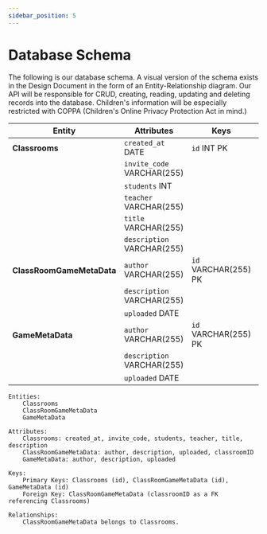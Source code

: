 ```yaml
---
sidebar_position: 5
---
```



# Database Schema

The following is our database schema. A visual version of the schema exists in the Design Document in the form of an Entity-Relationship diagram. Our API will be responsible for CRUD, creating, reading, updating and deleting records into the database. Children's information will be especially restricted with COPPA (Children's Online Privacy Protection Act in mind.)

| Entity                 | Attributes                    | Keys                             | Relationships                   |
|------------------------|--------------------------------|----------------------------------|----------------------------------|
| **Classrooms**         | `created_at` DATE              | `id` INT PK                      |                                  |
|                        | `invite_code` VARCHAR(255)     |                                  |                                  |
|                        | `students` INT                 |                                  |                                  |
|                        | `teacher` VARCHAR(255)         |                                  |                                  |
|                        | `title` VARCHAR(255)           |                                  |                                  |
|                        | `description` VARCHAR(255)     |                                  |                                  |
| **ClassRoomGameMetaData** | `author` VARCHAR(255)       | `id` VARCHAR(255) PK              | Belongs to Classrooms            |
|                        | `description` VARCHAR(255)     |                                  | `classroomID` INT FK             |
|                        | `uploaded` DATE                |                                  |                                  |
| **GameMetaData**       | `author` VARCHAR(255)          | `id` VARCHAR(255) PK              |                                  |
|                        | `description` VARCHAR(255)     |                                  |                                  |
|                        | `uploaded` DATE                |                                  |                                  |
		

    Entities:
        Classrooms
        ClassRoomGameMetaData
        GameMetaData

    Attributes:
        Classrooms: created_at, invite_code, students, teacher, title, description
        ClassRoomGameMetaData: author, description, uploaded, classroomID
        GameMetaData: author, description, uploaded

    Keys:
        Primary Keys: Classrooms (id), ClassRoomGameMetaData (id), GameMetaData (id)
        Foreign Key: ClassRoomGameMetaData (classroomID as a FK referencing Classrooms)

    Relationships:
        ClassRoomGameMetaData belongs to Classrooms.